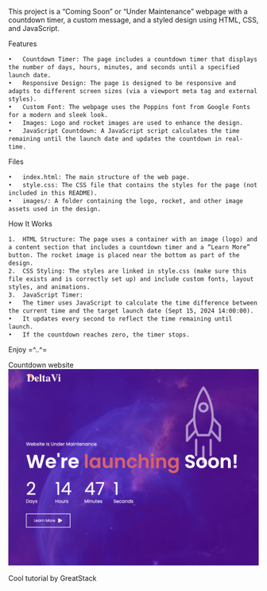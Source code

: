 This project is a “Coming Soon” or “Under Maintenance” webpage with a countdown timer, a custom message, and a styled design using HTML, CSS, and JavaScript.

Features

	•	Countdown Timer: The page includes a countdown timer that displays the number of days, hours, minutes, and seconds until a specified launch date.
	•	Responsive Design: The page is designed to be responsive and adapts to different screen sizes (via a viewport meta tag and external styles).
	•	Custom Font: The webpage uses the Poppins font from Google Fonts for a modern and sleek look.
	•	Images: Logo and rocket images are used to enhance the design.
	•	JavaScript Countdown: A JavaScript script calculates the time remaining until the launch date and updates the countdown in real-time.

Files

	•	index.html: The main structure of the web page.
	•	style.css: The CSS file that contains the styles for the page (not included in this README).
	•	images/: A folder containing the logo, rocket, and other image assets used in the design.

How It Works

	1.	HTML Structure: The page uses a container with an image (logo) and a content section that includes a countdown timer and a “Learn More” button. The rocket image is placed near the bottom as part of the design.
	2.	CSS Styling: The styles are linked in style.css (make sure this file exists and is correctly set up) and include custom fonts, layout styles, and animations.
	3.	JavaScript Timer:
	•	The timer uses JavaScript to calculate the time difference between the current time and the target launch date (Sept 15, 2024 14:00:00).
	•	It updates every second to reflect the time remaining until launch.
	•	If the countdown reaches zero, the timer stops.


   Enjoy =^..^=
  
Countdown website
 ![Example Image](/images/countdown-website.png)

 Cool tutorial by GreatStack